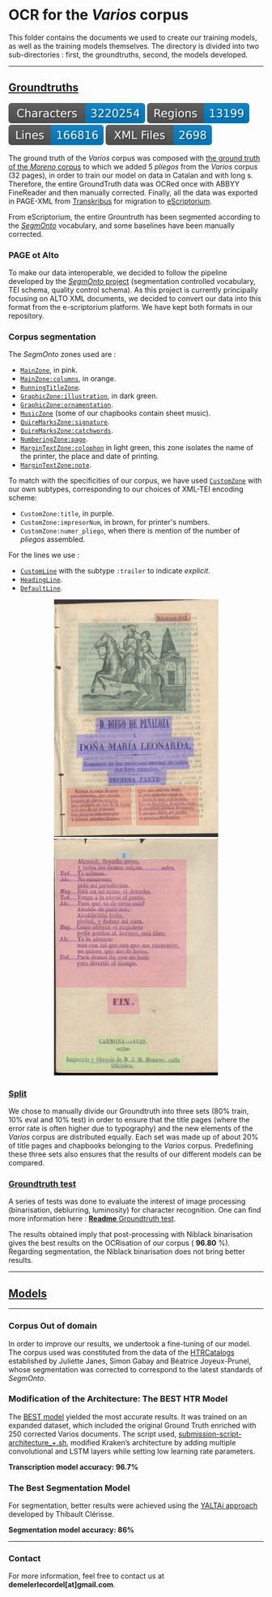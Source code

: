 # OCR for the _Varios_ corpus #

This folder contains the documents we used to create our training models, as well as the training models themselves. The directory is divided into two sub-directories : first, the groundtruths, second, the models developed.
******
## [Groundtruths](https://github.com/DesenrollandoElCordel/FoNDUE-Spanish-chapbooks-Dataset/tree/main/Grountruth) ##
![characters badge](badges/characters.svg) ![regions badge](badges/regions.svg) ![lines badge](badges/lines.svg) ![files badge](badges/files.svg)

The ground truth of the _Varios_ corpus was composed with [the ground truth of the _Moreno_ corpus](https://github.com/DesenrollandoElCordel/Moreno-OCR-files/tree/main/Moreno-GroundTruth) to which we added 5 _pliegos_ from the _Varios_ corpus (32 pages), in order to train our model on data in Catalan and with long s. Therefore, the entire GroundTruth data was OCRed once with ABBYY FineReader and then manually corrected. Finally, all the data was exported in PAGE-XML from [Transkribus](https://readcoop.eu/transkribus/?sc=Transkribus) for migration to [eScriptorium](https://gitlab.inria.fr/scripta/escriptorium). 

From eScriptorium, the entire Grountruth has been segmented according to the [_SegmOnto_](https://github.com/SegmOnto/Guidelines) vocabulary, and some baselines have been manually corrected. 

### PAGE ot Alto ###

To make our data interoperable, we decided to follow the pipeline developed by the [_SegmOnto_ project](https://hal.archives-ouvertes.fr/hal-03336528) (segmentation controlled vocabulary, TEI schema, quality control schema). As this project is currently  principally focusing on ALTO XML documents, we decided to convert our data into this format from the e-scriptorium platform. 
We have kept both formats in our repository.

### Corpus segmentation ####

The _SegmOnto_ zones used are : 

- [`MainZone`](https://github.com/SegmOnto/Guidelines/blob/main/zones/MainZone/MainZone.md), in pink.
- [`MainZone:columns`](https://github.com/SegmOnto/Guidelines/blob/main/zones/MainZone/MainZone.md), in orange.
- [`RunningTitleZone`](https://github.com/SegmOnto/Guidelines/blob/main/zones/RunningTitleZone/RunningTitleZone.md).
- [`GraphicZone:illustration`](https://github.com/SegmOnto/Guidelines/blob/main/zones/GraphicZone/DecorationZone.md), in dark green.
- [`GraphicZone:ornamentation`](https://github.com/SegmOnto/Guidelines/blob/main/zones/GraphicZone/DecorationZone.md). 
- [`MusicZone`](https://github.com/SegmOnto/Guidelines/blob/main/zones/MusicZone/MusicZone.md) (some of our chapbooks contain sheet music). 
- [`QuireMarksZone:signature`](https://github.com/SegmOnto/Guidelines/blob/main/zones/QuireMarksZone/QuireMarksZone.md).
- [`QuireMarksZone:catchwords`](https://github.com/SegmOnto/Guidelines/blob/main/zones/QuireMarksZone/QuireMarksZone.md).
- [`NumberingZone:page`](https://github.com/SegmOnto/Guidelines/blob/main/zones/NumberingZone/NumberingZone.md).
- [`MarginTextZone:colophon`](https://github.com/SegmOnto/Guidelines/blob/main/zones/MarginTextZone/MarginTextZone.md) in light green, this zone isolates the name of the printer, the place and date of printing.
- [`MarginTextZone:note`](https://github.com/SegmOnto/Guidelines/blob/main/zones/MarginTextZone/MarginTextZone.md).

To match with the specificities of our corpus, we have used [`CustomZone`](https://github.com/SegmOnto/Guidelines/blob/main/zones/CustomZone/CustomZone.md) with our own subtypes, corresponding to our choices of XML-TEI encoding scheme: 

- `CustomZone:title`, in purple. 
- `CustomZone:impresorNum`, in brown, for printer's numbers.
- `CustomZone:numer_pliego`, when there is mention of the number of _pliegos_ assembled.
 
For the lines we use : 
-  [`CustomLine`](https://github.com/SegmOnto/Guidelines/blob/main/lines/CustomLine/CustomLine.md) with the subtype `:trailer` to indicate _explicit_. 
-  [`HeadingLine`](https://github.com/SegmOnto/Guidelines/blob/main/lines/HeadingLine/HeadingLine.md). 
-  [`DefaultLine`](https://github.com/SegmOnto/Guidelines/blob/main/lines/DefaultLine/DefaultLine.md).
<p class="float" align="center">
    <img src="Readme-picture/Moreno_172.png" width="325"/>
  <img src="Readme-picture/Moreno_097.png" width="325"/>
  </p>


### [Split](https://github.com/DesenrollandoElCordel/FoNDUE-Spanish-chapbooks-Dataset/tree/main/Grountruth/Split) ####

We chose to manually divide our Groundtruth into three sets (80% train, 10% eval and 10% test) in order to ensure that the title pages (where the error rate is often higher due to typography) and the new elements of the _Varios_ corpus are distributed equally. Each set was made up of about 20% of title pages and chapbooks belonging to the _Varios_ corpus. Predefining these three sets also ensures that the results of our different models can be compared.

### [Groundtruth test](https://github.com/DesenrollandoElCordel/FoNDUE-Spanish-chapbooks-Dataset/tree/main/Varios-GroundTruth-TEST) ####

A series of tests was done to evaluate the interest of image processing (binarisation, deblurring, luminosity) for character recognition. 
One can find more information here : [__Readme__ Groundtruth test](https://github.com/DesenrollandoElCordel/FoNDUE-Spanish-chapbooks-Dataset/blob/main/Varios-GroundTruth-TEST/README.md). 

The results obtained imply that post-processing with Niblack binarisation gives the best results on the OCRisation of our corpus ( **96.80** %). Regarding segmentation, the Niblack binarisation does not bring better results. 
_____________

## [Models](https://github.com/DesenrollandoElCordel/FoNDUE-Spanish-chapbooks-Dataset/tree/main/Models) ###
_____________

### Corpus Out of domain ####

In order to improve our results, we undertook a fine-tuning of our model. The corpus used was constituted from the data of the [HTRCatalogs](https://github.com/Juliettejns/cataloguesSegmentationOCR/) established by Juliette Janes, Simon Gabay and Béatrice Joyeux-Prunel, whose segmentation was corrected to correspond to the latest standards of _SegmOnto_. 

### Modification of the Architecture: The BEST HTR Model

The [BEST model](https://github.com/DesenrollandoElCordel/FoNDUE-Spanish-chapbooks-Dataset/tree/main/Models/Models-HTR-Varios/BEST) yielded the most accurate results. It was trained on an expanded dataset, which included the original Ground Truth enriched with 250 corrected Varios documents. The script used, [submission-script-architecture_+.sh](https://github.com/DesenrollandoElCordel/FoNDUE-Spanish-chapbooks-Dataset/blob/main/Submission-script/submission-script-architecture_%2B.sh), modified Kraken’s architecture by adding multiple convolutional and LSTM layers while setting low learning rate parameters.

**Transcription model accuracy: 96.7%**

### The Best Segmentation Model

For segmentation, better results were achieved using the [YALTAi approach](https://enc.hal.science/hal-03723208v4) developed by Thibault Clérisse. 

**Segmentation model accuracy: 86%**
_____________
### Contact

For more information, feel free to contact us at **demelerlecordel[at]gmail.com**.

